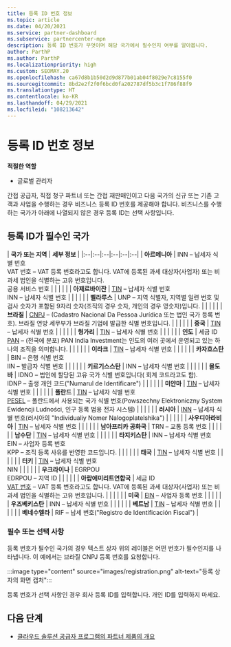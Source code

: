 ```yaml
---
title: 등록 ID 번호 정보
ms.topic: article
ms.date: 04/20/2021
ms.service: partner-dashboard
ms.subservice: partnercenter-mpn
description: 등록 ID 번호가 무엇이며 해당 국가에서 필수인지 여부를 알아봅니다.
author: ParthP
ms.author: ParthP
ms.localizationpriority: high
ms.custom: SEOMAY.20
ms.openlocfilehash: ca67d8b1b50d2d9d877b01ab04f8029e7c8155f0
ms.sourcegitcommit: 8bd2e2f2f0f6bcd0fa202787df5b3c1f786f88f9
ms.translationtype: HT
ms.contentlocale: ko-KR
ms.lasthandoff: 04/29/2021
ms.locfileid: "108213642"
---
```

# <a name="registration-id-number-information"></a>등록 ID 번호 정보

**적절한 역할**

- 글로벌 관리자
 
간접 공급자, 직접 청구 파트너 또는 간접 재판매인이고 다음 국가의 신규 또는 기존 고객과 사업을 수행하는 경우 비즈니스 등록 ID 번호를 제공해야 합니다. 비즈니스를 수행하는 국가가 아래에 나열되지 않은 경우 등록 ID는 선택 사항입니다.

## <a name="countries-where-registration-id-is-required"></a>등록 ID가 필수인 국가

| **국가 또는 지역** | **세부 정보** |
|:--|:--|:--|:--|:--|:--|
| **아르메니아** | INN – 납세자 식별 번호<br>VAT 번호 – VAT 등록 번호라고도 합니다. VAT에 등록된 과세 대상자(사업자) 또는 비과세 법인을 식별하는 고유 번호입니다.<br>공용 서비스 번호 |  |  | |  |
| **아제르바이잔**  | [TIN](http://www.oecd.org/tax/automatic-exchange/crs-implementation-and-assistance/tax-identification-numbers/Azerbaijan-TIN.pdf) – 납세자 식별 번호<br>INN – 납세자 식별 번호 |  |  |  |  |
| **벨라루스**  | UNP – 지역 식별자, 지역별 일련 번호 및 검사 숫자가 포함된 9자리 숫자(조직의 경우 숫자, 개인의 경우 영숫자)입니다. |  |  |  |  |
|**브라질** | [CNPJ](http://www.oecd.org/tax/automatic-exchange/crs-implementation-and-assistance/tax-identification-numbers/Brazil-TIN.pdf) – (Cadastro Nacional Da Pessoa Jurídica 또는 법인 국가 등록 번호). 브라질 연방 세무부가 브라질 기업에 발급한 식별 번호입니다.  |  |  |  |  |
| **중국** | [TIN](http://www.oecd.org/tax/automatic-exchange/crs-implementation-and-assistance/tax-identification-numbers/China-TIN.pdf) – 납세자 식별 번호 |  |  |  |  |
| **헝가리**  | [TIN](http://www.oecd.org/tax/automatic-exchange/crs-implementation-and-assistance/tax-identification-numbers/Hungary-TIN.pdf) – 납세자 식별 번호 |  |  |  |  |
| **인도** | 세금 ID<br>[PAN](http://www.oecd.org/tax/automatic-exchange/crs-implementation-and-assistance/tax-identification-numbers/India-TIN.pdf) – (전국에 분포) PAN India Investment는 인도의 여러 곳에서 운영되고 있는 하나의 조직을 의미합니다. |  |  |  |  |
| **이라크** | [TIN](http://www.oecd.org/tax/automatic-exchange/crs-implementation-and-assistance/tax-identification-numbers/) – 납세자 식별 번호 |  |  |  |  |
| **카자흐스탄**  | BIN – 은행 식별 번호<br>IIN – 발급자 식별 번호 |  |  |  |  |
| **키르기스스탄**  | INN – 납세자 식별 번호 |  |  |  |  |
| **몰도바**  | IDNO – 법인에 할당된 고유 국가 식별 번호입니다( 회계 코드라고도 함).<br>IDNP – 출생 개인 코드("Numarul de Identificare") |  |  |  |  |
| **미얀마** | [TIN](http://www.oecd.org/tax/automatic-exchange/crs-implementation-and-assistance/tax-identification-numbers/) – 납세자 식별 번호 |  |  |  |  |
| **폴란드**  | [TIN](http://www.oecd.org/tax/automatic-exchange/crs-implementation-and-assistance/tax-identification-numbers/Poland-TIN.pdf) – 납세자 식별 번호<br>[PESEL](http://www.oecd.org/tax/automatic-exchange/crs-implementation-and-assistance/tax-identification-numbers/Poland-TIN.pdf) – 폴란드에서 사용되는 국가 식별 번호(Powszechny Elektroniczny System Ewidencji Ludności, 인구 등록 범용 전자 시스템) |  |  |  |  |
| **러시아**  | [INN](http://www.oecd.org/tax/automatic-exchange/crs-implementation-and-assistance/tax-identification-numbers/Russia-TIN.pdf) – 납세자 식별 번호(러시아의 "Individualiy Nomer Nalogoplatelshika") |  |  |  |  |
| **사우디아라비아** | [TIN](http://www.oecd.org/tax/automatic-exchange/crs-implementation-and-assistance/tax-identification-numbers/Saudi-Arabia-TIN.pdf) – 납세자 식별 번호 |  |  |  |  |
| **남아프리카 공화국** | TRN – 교통 등록 번호 |  |  |  |  |
| **남수단** | [TIN](http://www.oecd.org/tax/automatic-exchange/crs-implementation-and-assistance/tax-identification-numbers/) – 납세자 식별 번호 |  |  |  |  |
| **타지키스탄**  | INN – 납세자 식별 번호<br>EIN – 사업자 등록 번호<br>KPP – 조직 등록 사유를 반영한 코드입니다. |  |  |  |  |
| **태국** | [TIN](http://www.oecd.org/tax/automatic-exchange/crs-implementation-and-assistance/tax-identification-numbers/) – 납세자 식별 번호 |  |  |  |  |
| **터키** | [TIN](http://www.oecd.org/tax/automatic-exchange/crs-implementation-and-assistance/tax-identification-numbers/Turkey-TIN.pdf) – 납세자 식별 번호<br>NIN |  |  |  |  |
| **우크라이나**  | EGRPOU<br>EDRPOU – 지역 ID |  |  |  |  |
| **아랍에미리트연합국** | 세금 ID<br>[VAT 번호](http://www.oecd.org/tax/automatic-exchange/crs-implementation-and-assistance/tax-identification-numbers/UAE-TIN.pdf) – VAT 등록 번호라고도 합니다. VAT에 등록된 과세 대상자(사업자) 또는 비과세 법인을 식별하는 고유 번호입니다. |  |  |  |  |
| **미국** | [EIN](https://irs.ein-forms-gov.com/?keyword=employer%20identification%20number&source=Google&network=o&device=c&devicemodel=&mobile=&adposition%5d&targetid=kwd-81501461534755:loc-190&msclkid=458d3159f6051392f5286e8e75ed79ce) – 사업자 등록 번호 |  |  |  |  |
| **우즈베키스탄**  | INN – 납세자 식별 번호 |  |  |  |  |
| **베트남** | [TIN](http://www.oecd.org/tax/automatic-exchange/crs-implementation-and-assistance/tax-identification-numbers/) – 납세자 식별 번호 |  |  |  |  |
| **베네수엘라** | RIF – 납세 번호("Registro de Identificación Fiscal") |  

### <a name="mandatory-or-optional"></a>필수 또는 선택 사항
 
등록 번호가 필수인 국가의 경우 텍스트 상자 위의 레이블은 어떤 번호가 필수인지를 나타냅니다.
이 예에서는 브라질 CNPJ 등록 번호를 요청합니다.

:::image type="content" source="images/registration.png" alt-text="등록 상자의 화면 캡처":::

등록 번호가 선택 사항인 경우 회사 등록 ID를 입력합니다. 개인 ID를 입력하지 마세요.

## <a name="next-steps"></a>다음 단계

- [클라우드 솔루션 공급자 프로그램의 파트너 제품의 개요](csp-offers.md)